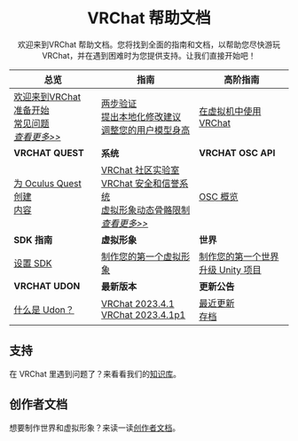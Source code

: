 <center>

# VRChat 帮助文档

欢迎来到VRChat 帮助文档。您将找到全面的指南和文档，以帮助您尽快游玩 VRChat，并在遇到困难时为您提供支持。让我们直接开始吧！

</center>

| **总览**                                                                                                                                                                                                                                  | **指南**                                                                                                                                                                                                                                                                                     | **高阶指南**                                                                                                                                     |
| ----------------------------------------------------------------------------------------------------------------------------------------------------------------------------------------------------------------------------------------- | -------------------------------------------------------------------------------------------------------------------------------------------------------------------------------------------------------------------------------------------------------------------------------------------- | ------------------------------------------------------------------------------------------------------------------------------------------------ |
| [欢迎来到VRChat](/docs.vrchat.com/docs/welcome-to-vrchat)<br>[准备开始](/docs.vrchat.com/docs/getting-started)<br>[常见问题](/docs.vrchat.com/docs/frequently-asked-questions)<br>[*查看更多>>*](/docs.vrchat.com/docs/welcome-to-vrchat) | [两步验证](/docs.vrchat.com/docs/setup-2fa)<br>[提出本地化修改建议](/docs.vrchat.com/docs/suggesting-localization-changes)<br>[调整您的用户模型身高](/docs.vrchat.com/docs/adjusting-your-avatars-height)                                                                                    | [在虚拟机中使用 VRChat](/docs.vrchat.com/docs/using-vrchat-in-a-virtual-machine)                                                                 |
| **VRCHAT QUEST**                                                                                                                                                                                                                          | **系统**                                                                                                                                                                                                                                                                                     | **VRCHAT OSC API**                                                                                                                               |
| [为 Oculus Quest 创建<br>内容](/creators.vrchat.com/platforms/android/)                                                                                                                                                                   | [VRChat 社区实验室](/docs.vrchat.com/docs/vrchat-community-labs)<br>[VRChat 安全和信誉系统](/docs.vrchat.com/docs/vrchat-safety-and-trust-system)<br>[虚拟形象动态骨骼限制](/docs.vrchat.com/docs/avatar-dynamic-bone-limits)<br>[*查看更多>>*](/docs.vrchat.com/docs/vrchat-community-labs) | [OSC 概览](/docs.vrchat.com/docs/osc-overview)                                                                                                   |
| **SDK 指南**                                                                                                                                                                                                                              | **虚拟形象**                                                                                                                                                                                                                                                                                 | **世界**                                                                                                                                         |
| [设置 SDK](/creators.vrchat.com/sdk/)                                                                                                                                                                                                     | [制作您的第一个虚拟形象](/creators.vrchat.com/avatars/creating-your-first-avatar)                                                                                                                                                                                                            | [制作您的第一个世界](/creators.vrchat.com/worlds/creating-your-first-world)<br>[升级 Unity 项目](/docs.vrchat.com/docs/upgrading-unity-projects) |
| **VRCHAT UDON**                                                                                                                                                                                                                           | **最新版本**                                                                                                                                                                                                                                                                                 | **更新公告**                                                                                                                                     |
| [什么是 Udon？](/creators.vrchat.com/worlds/udon/)                                                                                                                                                                                        | [VRChat 2023.4.1](/docs.vrchat.com/docs/latest-release)<br>[VRChat 2023.4.1p1](/docs.vrchat.com/docs/vrchat-202341p1)                                                                                                                                                                        | [最近更新]()<br>[存档]()                                                                                                                         |

## 支持

在 VRChat 里遇到问题了？来看看我们的[知识库](http://help.vrchat.com/)。

## 创作者文档

想要制作世界和虚拟形象？来读一读[创作者文档](https://creators.vrchat.com/)。
